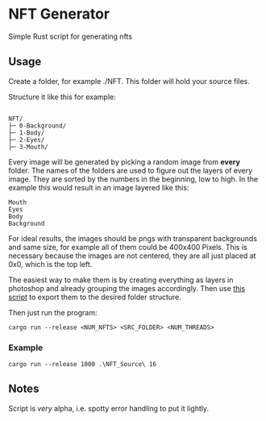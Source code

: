 # NFT Generator

Simple Rust script for generating nfts

## Usage

Create a folder, for example ./NFT.
This folder will hold your source files.

Structure it like this for example:

```

NFT/
├─ 0-Background/
├─ 1-Body/
├─ 2-Eyes/
├─ 3-Mouth/

```

Every image will be generated by picking a random image from **every** folder. The names of the folders are used to figure out the layers of every image. They are sorted by the numbers in the beginning, low to high. In the example this would result in an image layered like this:

```
Mouth
Eyes
Body
Background
```

For ideal results, the images should be pngs with transparent backgrounds and same size, for example all of them could be 400x400 Pixels. This is necessary because the images are not centered, they are all just placed at 0x0, which is the top left.

The easiest way to make them is by creating everything as layers in photoshop and already grouping the images accordingly. Then use [this script](https://github.com/antipalindrome/Photoshop-Export-Layers-to-Files-Fast/tree/v2.6.0) to export them to the desired folder structure.

Then just run the program:

`cargo run --release <NUM_NFTS> <SRC_FOLDER> <NUM_THREADS>`

### Example

`cargo run --release 1000 .\NFT_Source\ 16`

## Notes

Script is _very_ alpha, i.e. spotty error handling to put it lightly.
